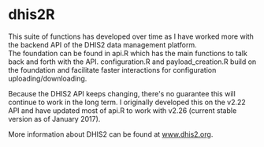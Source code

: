 # dhis2R
This suite of functions has developed over time as I have worked more with the backend API of the DHIS2 data management platform.  
The foundation can be found in api.R which has the main functions to talk back and forth with the API.  configuration.R and payload_creation.R 
build on the foundation and facilitate faster interactions for configuration uploading/downloading.

Because the DHIS2 API keeps changing, there's no guarantee this will continue to work in the long term.  I originally developed this on the 
v2.22 API and have updated most of api.R to work with v2.26 (current stable version as of January 2017). 

More information about DHIS2 can be found at www.dhis2.org. 

